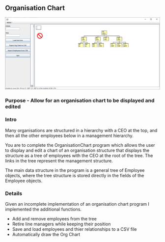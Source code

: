 ## Organisation Chart
![Screenshot from image](docs/OrganisationChart-screenshot-01.png)
### Purpose - Allow for an organisation chart to be displayed and edited

### Intro
Many organisations are structured in a hierarchy with a CEO at the top, and then all the other employees below in a management hierarchy.

You are to complete the OrganisationChart program which allows the user to display and edit a chart of an organisation structure that displays the structure as a tree of employees with the CEO at the root of the tree. The links in the tree represent the management structure.

The main data structure in the program is a general tree of Employee objects, where the tree structure is stored directly in the fields of the Employee objects.

### Details 
Given an incomplete implementation of an organisation chart program I implemented the additional functions.
+ Add and remove employees from the tree
+ Retire line managers while keeping their position
+ Save and load employees and thier relationships to a CSV file
+ Automatically draw the Org Chart